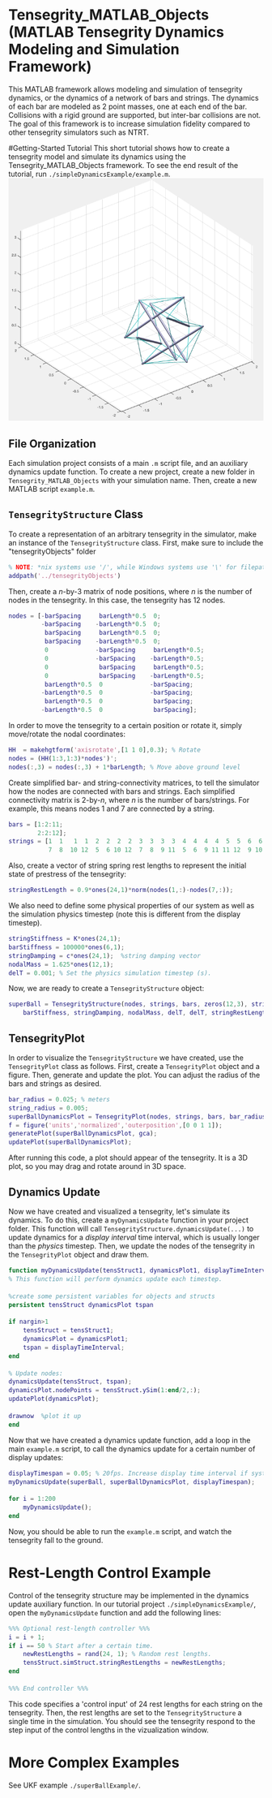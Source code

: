 # Tensegrity_MATLAB_Objects (MATLAB Tensegrity Dynamics Modeling and Simulation Framework)

This MATLAB framework allows modeling and simulation of tensegrity dynamics, or the dynamics of a network of bars and strings. The dynamics of each bar are modeled as 2 point masses, one at each end of the bar. Collisions with a rigid ground are supported, but inter-bar collisions are not. The goal of this framework is to increase simulation fidelity compared to other tensegrity simulators such as NTRT.

#Getting-Started Tutorial
This short tutorial shows how to create a tensegrity model and simulate its dynamics using the Tensegrity_MATLAB_Objects framework. To see the end result of the tutorial, run  `./simpleDynamicsExample/example.m`.
![Tutorial Illustration](TutorialPicture.png)

## File Organization
Each simulation project consists of a main `.m` script file, and an auxiliary dynamics update function. To create a new project, create a new folder in `Tensegrity_MATLAB_Objects` with your simulation name. Then, create a new MATLAB script `example.m`.

## `TensegrityStructure` Class
To create a representation of an arbitrary tensegrity in the simulator, make an instance of the `TensegrityStructure` class. First, make sure to include the "tensegrityObjects" folder
```MATLAB
% NOTE: *nix systems use '/', while Windows systems use '\' for filepaths.
addpath('../tensegrityObjects')
```
Then, create a *n*-by-3 matrix of node positions, where *n* is the number of nodes in the tensegrity. In this case, the tensegrity has 12 nodes.
```MATLAB
nodes = [-barSpacing     barLength*0.5  0;
         -barSpacing    -barLength*0.5  0;
          barSpacing     barLength*0.5  0;
          barSpacing    -barLength*0.5  0;
          0             -barSpacing     barLength*0.5;
          0             -barSpacing    -barLength*0.5;
          0              barSpacing     barLength*0.5;
          0              barSpacing    -barLength*0.5;        
          barLength*0.5  0             -barSpacing;
         -barLength*0.5  0             -barSpacing;
          barLength*0.5  0              barSpacing;
         -barLength*0.5  0              barSpacing];
```
In order to move the tensegrity to a certain position or rotate it, simply move/rotate the nodal coordinates:
```MATLAB
HH  = makehgtform('axisrotate',[1 1 0],0.3); % Rotate 
nodes = (HH(1:3,1:3)*nodes')';
nodes(:,3) = nodes(:,3) + 1*barLength; % Move above ground level
```
Create simplified bar- and string-connectivity matrices, to tell the simulator how the nodes are connected with bars and strings. Each simplified connectivity matrix is 2-by-*n*, where *n* is the number of bars/strings. For example, this means nodes 1 and 7 are connected by a string.
```MATLAB
bars = [1:2:11; 
        2:2:12];
strings = [1  1   1  1  2  2  2  2  3  3  3  3  4  4  4  4  5  5  6  6  7  7  8  8;
           7  8  10 12  5  6 10 12  7  8  9 11  5  6  9 11 11 12  9 10 11 12  9 10];
```
Also, create a vector of string spring rest lengths to represent the initial state of prestress of the tensegrity:
```MATLAB
stringRestLength = 0.9*ones(24,1)*norm(nodes(1,:)-nodes(7,:));
```
We also need to define some physical properties of our system as well as the simulation physics timestep (note this is different from the display timestep).
```MATLAB
stringStiffness = K*ones(24,1);
barStiffness = 100000*ones(6,1);
stringDamping = c*ones(24,1);  %string damping vector
nodalMass = 1.625*ones(12,1);
delT = 0.001; % Set the physics simulation timestep (s).
```
Now, we are ready to create a `TensegrityStructure` object:
```MATLAB
superBall = TensegrityStructure(nodes, strings, bars, zeros(12,3), stringStiffness,...
    barStiffness, stringDamping, nodalMass, delT, delT, stringRestLength);
```
## TensegrityPlot
In order to visualize the `TensegrityStructure` we have created, use the `TensegrityPlot` class as follows. First, create a `TensegrityPlot` object and a figure. Then, generate and update the plot. You can adjust the radius of the bars and strings as desired.
```MATLAB
bar_radius = 0.025; % meters
string_radius = 0.005;
superBallDynamicsPlot = TensegrityPlot(nodes, strings, bars, bar_radius, string_radius);
f = figure('units','normalized','outerposition',[0 0 1 1]);
generatePlot(superBallDynamicsPlot, gca);
updatePlot(superBallDynamicsPlot);
```
After running this code, a plot should appear of the tensegrity. It is a 3D plot, so you may drag and rotate around in 3D space.

## Dynamics Update
Now we have created and visualized a tensegrity, let's simulate its dynamics. To do this, create a `myDynamicsUpdate` function in your project folder. This function will call `TensegrityStructure.dynamicsUpdate(...)` to update dynamics for a *display interval* time interval, which is usually longer than the *physics* timestep. Then, we update the nodes of the tensegrity in the `TensegrityPlot` object and draw them.
```MATLAB
function myDynamicsUpdate(tensStruct1, dynamicsPlot1, displayTimeInterval)
% This function will perform dynamics update each timestep.

%create some persistent variables for objects and structs
persistent tensStruct dynamicsPlot tspan

if nargin>1
    tensStruct = tensStruct1;
    dynamicsPlot = dynamicsPlot1;
    tspan = displayTimeInterval;
end

% Update nodes:
dynamicsUpdate(tensStruct, tspan);
dynamicsPlot.nodePoints = tensStruct.ySim(1:end/2,:);
updatePlot(dynamicsPlot);

drawnow  %plot it up
end
```
Now that we have created a dynamics update function, add a loop in the main `example.m` script, to call the dynamics update for a certain number of display updates:
```MATLAB
displayTimespan = 0.05; % 20fps. Increase display time interval if system can't keep up.
myDynamicsUpdate(superBall, superBallDynamicsPlot, displayTimespan);

for i = 1:200
    myDynamicsUpdate();
end
```
Now, you should be able to run the `example.m` script, and watch the tensegrity fall to the ground.
# Rest-Length Control Example
Control of the tensegrity structure may be implemented in the dynamics update auxiliary function. In our tutorial project `./simpleDynamicsExample/`, open the `myDynamicsUpdate` function and add the following lines:
```MATLAB
%%% Optional rest-length controller %%%
i = i + 1;
if i == 50 % Start after a certain time.
    newRestLengths = rand(24, 1); % Random rest lengths.
    tensStruct.simStruct.stringRestLengths = newRestLengths;
end

%%% End controller %%%
```
This code specifies a 'control input' of 24 rest lengths for each string on the tensegrity. Then, the rest lengths are set to the `TensegrityStructure` a single time in the simulation. You should see the tensegrity respond to the step input of the control lengths in the vizualization window.
# More Complex Examples
See UKF example `./superBallExample/`.